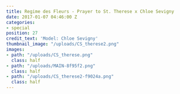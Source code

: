 ```yaml
---
title: Regime des Fleurs - Prayer to St. Therese x Chloe Sevigny
date: 2017-01-07 04:46:00 Z
categories:
- special
position: 27
credit_text: 'Model: Chloe Sevigny'
thumbnail_image: "/uploads/CS_therese2.png"
images:
- path: "/uploads/CS_therese.png"
  class: half
- path: "/uploads/MAIN-8f95f2.png"
  class: half
- path: "/uploads/CS_therese2-f9024a.png"
  class: half
---
```


